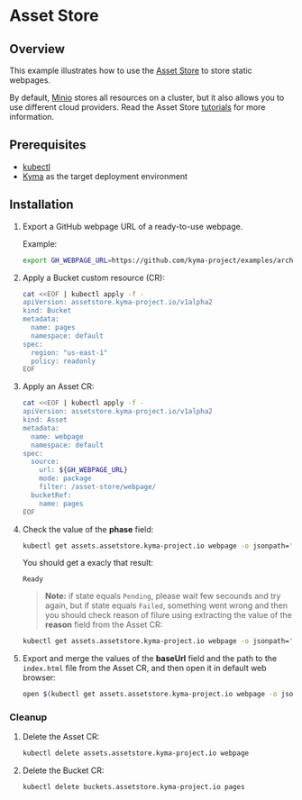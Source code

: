 # Asset Store

## Overview

This example illustrates how to use the [Asset Store](https://kyma-project.io/docs/components/asset-store) to store static webpages.

By default, [Minio](https://min.io/) stores all resources on a cluster, but it also allows you to use different cloud providers. Read the Asset Store [tutorials](https://kyma-project.io/docs/components/asset-store#tutorials-tutorials) for more information.

## Prerequisites

- [kubectl](https://kubernetes.io/docs/tasks/tools/install-kubectl/)
- [Kyma](https://kyma-project.io/docs/) as the target deployment environment

## Installation

1. Export a GitHub webpage URL of a ready-to-use webpage.

    Example:

    ```bash
    export GH_WEBPAGE_URL=https://github.com/kyma-project/examples/archive/master.zip
    ```

2. Apply a Bucket custom resource (CR):

    ```bash
    cat <<EOF | kubectl apply -f -
    apiVersion: assetstore.kyma-project.io/v1alpha2
    kind: Bucket
    metadata:
      name: pages
      namespace: default
    spec:
      region: "us-east-1"
      policy: readonly
    EOF
    ```

3. Apply an Asset CR:

    ```bash
    cat <<EOF | kubectl apply -f -
    apiVersion: assetstore.kyma-project.io/v1alpha2
    kind: Asset
    metadata:
      name: webpage
      namespace: default
    spec:
      source:
        url: ${GH_WEBPAGE_URL}
        mode: package
        filter: /asset-store/webpage/
      bucketRef:
        name: pages
    EOF
    ```

4. Check the value of the **phase** field:

    ```bash
    kubectl get assets.assetstore.kyma-project.io webpage -o jsonpath='{.status.phase}'
    ```

    You should get a exacly that result:

    ```test
    Ready
    ```

    >**Note:** if state equals `Pending`, please wait few secounds and try again, but if state equals `Failed`, something went wrong and then you should check reason of filure using extracting the value of the **reason** field from the Asset CR:

    ```bash
    kubectl get assets.assetstore.kyma-project.io webpage -o jsonpath='{.status.reason}'
    ```

5. Export and merge the values of the **baseUrl** field and the path to the `index.html` file from the Asset CR, and then open it in default web browser:

    ```bash
    open $(kubectl get assets.assetstore.kyma-project.io webpage -o jsonpath='{.status.assetRef.baseUrl}{"/"}{.status.assetRef.files[?(@.name=="examples-master/asset-store/webpage/index.html" )].name}')
    ```

### Cleanup

1. Delete the Asset CR:

    ```bash
    kubectl delete assets.assetstore.kyma-project.io webpage
    ```

2. Delete the Bucket CR:

    ```bash
    kubectl delete buckets.assetstore.kyma-project.io pages
    ```
